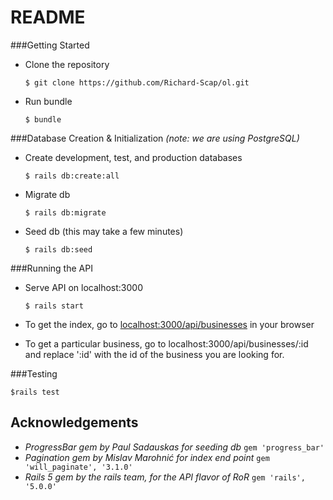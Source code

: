 # README


###Getting Started

- Clone the repository

  `$ git clone https://github.com/Richard-Scap/ol.git`

- Run bundle

  `$ bundle`

###Database Creation & Initialization *(note: we are using PostgreSQL)*

- Create development, test, and production databases

  `$ rails db:create:all`

- Migrate db

  `$ rails db:migrate`

- Seed db (this may take a few minutes)

  `$ rails db:seed`

###Running the API

- Serve API on localhost:3000

  `$ rails start`

- To get the index, go to <localhost:3000/api/businesses> in your browser

- To get a particular business, go to localhost:3000/api/businesses/:id and replace ':id' with the id of the business you are looking for.

###Testing

  `$rails test`

Acknowledgements
----------------
- *ProgressBar gem by Paul Sadauskas for seeding db*
    `gem 'progress_bar'`
- *Pagination gem by Mislav Marohnić for index end point*
    `gem 'will_paginate', '3.1.0'`
- *Rails 5 gem by the rails team, for the API flavor of RoR*
    `gem 'rails', '5.0.0'`
